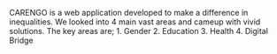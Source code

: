 CARENGO is a web application developed to make a difference in inequalities. We looked into 4 main vast areas and cameup with vivid solutions. The key areas are;
    1. Gender 
    2. Education
    3. Health
    4. Digital Bridge
 
